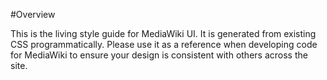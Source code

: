 #Overview

This is the living style guide for MediaWiki UI. It is generated from existing CSS programmatically. Please use it as a reference when developing code for MediaWiki to ensure your design is consistent with others across the site.
